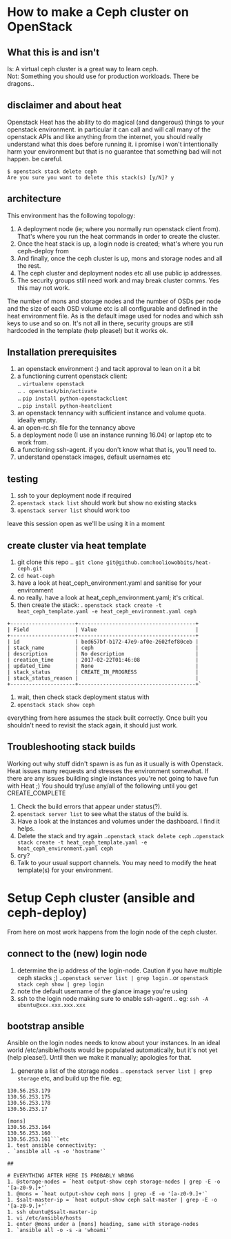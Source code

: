 # How to make a Ceph cluster on OpenStack
## What this is and isn't
Is: A virtual ceph cluster is a great way to learn ceph.  
Not: Something you should use for production workloads.  There be dragons..

## disclaimer and about heat
Openstack Heat has the ability to do magical (and dangerous) things to your openstack
environment.  in particular it can call and will call many of the openstack APIs
and like anything from the internet, you should really understand what this does
before running it.  i promise i won't intentionally harm your environment but
that is no guarantee that something bad will not happen.  be careful.  

`$ openstack stack delete ceph`  
`Are you sure you want to delete this stack(s) [y/N]? y`

## architecture
This environment has the following topology:
1. A deployment node (ie; where you normally run openstack client from).  That's
where you run the heat commands in order to create the cluster.
1. Once the heat stack is up, a login node is created; what's where you run ceph-deploy from
1. And finally, once the ceph cluster is up, mons and storage nodes and all the rest.
1. The ceph cluster and deployment nodes etc all use public ip addresses.
1. The security groups still need work and may break cluster comms.  Yes this may not work.

The number of mons and storage nodes and the number of OSDs per node and the
size of each OSD volume etc is all configurable and defined in the heat environment
file.  As is the default image used for nodes and which ssh keys to use and so
on.  It's not all in there, security groups are still hardcoded in the template
(help please!) but it works ok.

## Installation prerequisites
1. an openstack environment :) and tacit approval to lean on it a bit
1. a functioning current openstack client:  
.. `virtualenv openstack`  
.. `. openstack/bin/activate`  
.. `pip install python-openstackclient`  
.. `pip install python-heatclient`  
1. an openstack tennancy with sufficient instance and volume quota.  ideally empty.
1. an open-rc.sh file for the tennancy above
1. a deployment node (I use an instance running 16.04) or laptop etc to work from.  
1. a functioning ssh-agent.  if you don't know what that is, you'll need to.
1. understand openstack images, default usernames etc

## testing
1. ssh to your deployment node if required
1. `openstack stack list` should work but show no existing stacks
1. `openstack server list` should work too

leave this session open as we'll be using it in a moment

## create cluster via heat template
1. git clone this repo
.. `git clone git@github.com:hooliowobbits/heat-ceph.git`
1. `cd heat-ceph`
1. have a look at heat_ceph_environment.yaml and sanitise for your environment
1. no really.  have a look at heat_ceph_environment.yaml; it's critical.
1. then create the stack:
. `openstack stack create -t heat_ceph_template.yaml -e heat_ceph_environment.yaml ceph`
```
+---------------------+--------------------------------------+
| Field               | Value                                |
+---------------------+--------------------------------------+
| id                  | bed657bf-b172-47e9-af0e-2602fef80ceb |
| stack_name          | ceph                                 |
| description         | No description                       |
| creation_time       | 2017-02-22T01:46:08                  |
| updated_time        | None                                 |
| stack_status        | CREATE_IN_PROGRESS                   |
| stack_status_reason |                                      |
+---------------------+--------------------------------------+`
```
1. wait, then check stack deployment status with
1. `openstack stack show ceph`

everything from here assumes the stack built correctly.  Once built you shouldn't
need to revisit the stack again, it should just work.

## Troubleshooting stack builds
Working out why stuff didn't spawn is as fun as it usually is with Openstack.
Heat issues many requests and stresses the environment somewhat.  If there are
any issues building single instances you're not going to have fun with Heat ;)
You should try/use any/all of the following until you get CREATE_COMPLETE
1. Check the build errors that appear under status(?).
1. `openstack server list` to see what the status of the build is.
1. Have a look at the instances and volumes under the dashboard.  I find it helps.
1. Delete the stack and try again
..`openstack stack delete ceph`
..`openstack stack create -t heat_ceph_template.yaml -e heat_ceph_environment.yaml ceph`
1. cry?
1. Talk to your usual support channels.  You may need to modify the heat template(s)
for your environment.

# Setup Ceph cluster (ansible and ceph-deploy)
From here on most work happens from the login node of the ceph cluster.  

## connect to the (new) login node
1. determine the ip address of the login-node.  Caution if you have multiple ceph stacks ;)
..`openstack server list | grep login`
..or `openstack stack ceph show | grep login`
1. note the default username of the glance image you're using
1. ssh to the login node making sure to enable ssh-agent
.. eg: `ssh -A ubuntu@xxx.xxx.xxx.xxx`

## bootstrap ansible
Ansible on the login nodes needs to know about your instances.  In an ideal world
/etc/ansible/hosts would be populated automatically, but it's not yet (help please!).
Until then we make it manually; apologies for that.
1. generate a list of the storage nodes
.. `openstack server list | grep storage` etc, and build up the file.  eg;
```[storage]
130.56.253.179
130.56.253.175
130.56.253.178
130.56.253.17

[mons]
130.56.253.164
130.56.253.160
130.56.253.161```etc
1. test ansible connectivity:
. `ansible all -s -o 'hostname'`

##

# EVERYTHING AFTER HERE IS PROBABLY WRONG
1. @storage-nodes = `heat output-show ceph storage-nodes | grep -E -o '[a-z0-9.]+'`
1. @mons = `heat output-show ceph mons | grep -E -o '[a-z0-9.]+'`
1. $salt-master-ip = `heat output-show ceph salt-master | grep -E -o '[a-z0-9.]+'`
1. ssh ubuntu@$salt-master-ip
1. vi /etc/ansible/hosts
1. enter @mons under a [mons] heading, same with storage-nodes
1. `ansible all -o -s -a 'whoami'`
